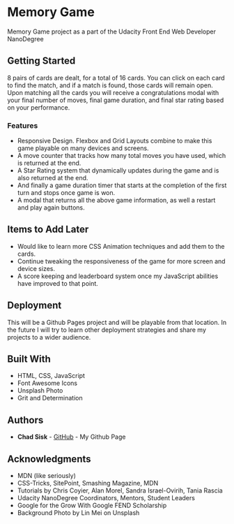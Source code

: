 # Memory Game

Memory Game project as a part of the Udacity Front End Web Developer NanoDegree

## Getting Started

8 pairs of cards are dealt, for a total of 16 cards.
You can click on each card to find the match, and if
a match is found, those cards will remain open. Upon
matching all the cards you will receive a congratulations modal
with your final number of moves, final game duration, and final star
rating based on your performance.

### Features
* Responsive Design. Flexbox and Grid Layouts combine to make this game playable on many devices and screens.
* A move counter that tracks how many total moves you have used, which is returned at the end.
* A Star Rating system that dynamically updates during the game and is also returned at the end.
* And finally a game duration timer that starts at the completion of the first turn and stops once game is won.
* A modal that returns all the above game information, as well a restart and play again buttons.


## Items to Add Later
* Would like to learn more CSS Animation techniques and add them to the cards.
* Continue tweaking the responsiveness of the game for more screen and device sizes.
* A score keeping and leaderboard system once my JavaScript abilities have improved to that point.


## Deployment

This will be a Github Pages project and will be playable from that location. In the future I will try
to learn other deployment strategies and share my projects to a wider audience.

## Built With

* HTML, CSS, JavaScript
* Font Awesome Icons
* Unsplash Photo
* Grit and Determination


## Authors

* **Chad Sisk** - [GitHub](https://chadwyck242.github.io/) - My Github Page

## Acknowledgments

* MDN (like seriously)
* CSS-Tricks, SitePoint, Smashing Magazine, MDN
* Tutorials by Chris Coyier, Alan Morel, Sandra Israel-Ovirih, Tania Rascia
* Udacity NanoDegree Coordinators, Mentors, Student Leaders
* Google for the Grow With Google FEND Scholarship
* Background Photo by Lin Mei on Unsplash

